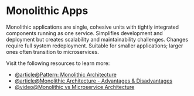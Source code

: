 # Monolithic Apps

Monolithic applications are single, cohesive units with tightly integrated components running as one service. Simplifies development and deployment but creates scalability and maintainability challenges. Changes require full system redeployment. Suitable for smaller applications; larger ones often transition to microservices.

Visit the following resources to learn more:

- [@article@Pattern: Monolithic Architecture](https://microservices.io/patterns/monolithic.html)
- [@article@Monolithic Architecture - Advantages & Disadvantages](https://datamify.medium.com/monolithic-architecture-advantages-and-disadvantages-e71a603eec89)
- [@video@Monolithic vs Microservice Architecture](https://www.youtube.com/watch?v=NdeTGlZ__Do)